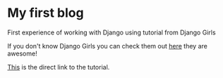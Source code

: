 # My first blog

First experience of working with Django using tutorial from Django Girls

If you don't know Django Girls you can check them out [here](https://djangogirls.org) they are awesome!

[This](https://tutorial.djangogirls.org/en/) is the direct link to the tutorial.
